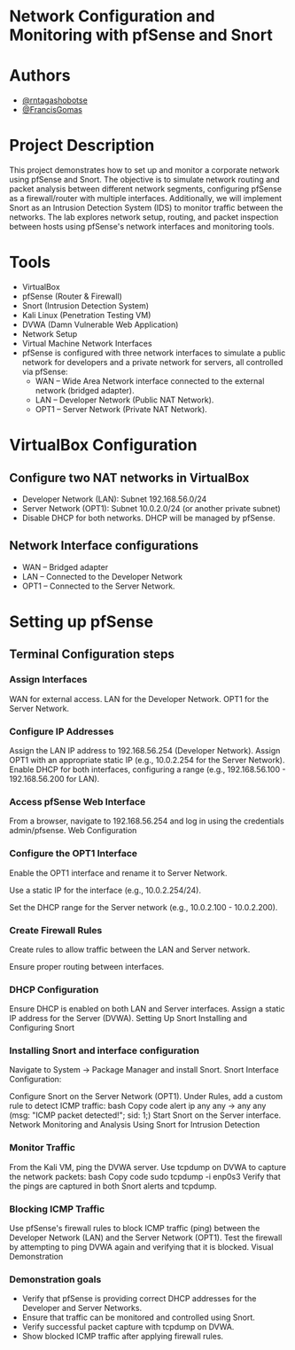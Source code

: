 # Network Configuration and Monitoring with pfSense and Snort

# Authors
- [@rntagashobotse](https://www.github.com/RNtag12)
- [@FrancisGomas](https://www.github.com/francisgomas)

# Project Description
This project demonstrates how to set up and monitor a corporate network using pfSense and Snort. The objective is to simulate network routing and packet analysis between different network segments, configuring pfSense as a firewall/router with multiple interfaces. Additionally, we will implement Snort as an Intrusion Detection System (IDS) to monitor traffic between the networks. The lab explores network setup, routing, and packet inspection between hosts using pfSense's network interfaces and monitoring tools.

# Tools
- VirtualBox
- pfSense (Router & Firewall)
- Snort (Intrusion Detection System)
- Kali Linux (Penetration Testing VM)
- DVWA (Damn Vulnerable Web Application)
- Network Setup
- Virtual Machine Network Interfaces
- pfSense is configured with three network interfaces to simulate a public network for developers and a private network for servers, all controlled via pfSense:
    - WAN – Wide Area Network interface connected to the external network (bridged adapter).
    - LAN – Developer Network (Public NAT Network).
    - OPT1 – Server Network (Private NAT Network).
      
# VirtualBox Configuration
## Configure two NAT networks in VirtualBox
- Developer Network (LAN): Subnet 192.168.56.0/24
- Server Network (OPT1): Subnet 10.0.2.0/24 (or another private subnet)
- Disable DHCP for both networks. DHCP will be managed by pfSense.

## Network Interface configurations
- WAN – Bridged adapter
- LAN – Connected to the Developer Network
- OPT1 – Connected to the Server Network.

# Setting up pfSense
## Terminal Configuration steps
### Assign Interfaces
WAN for external access.
LAN for the Developer Network.
OPT1 for the Server Network.
### Configure IP Addresses
Assign the LAN IP address to 192.168.56.254 (Developer Network).
Assign OPT1 with an appropriate static IP (e.g., 10.0.2.254 for the Server Network).
Enable DHCP for both interfaces, configuring a range (e.g., 192.168.56.100 - 192.168.56.200 for LAN).
### Access pfSense Web Interface
From a browser, navigate to 192.168.56.254 and log in using the credentials admin/pfsense.
Web Configuration
### Configure the OPT1 Interface

Enable the OPT1 interface and rename it to Server Network.

Use a static IP for the interface (e.g., 10.0.2.254/24).

Set the DHCP range for the Server network (e.g., 10.0.2.100 - 10.0.2.200).

### Create Firewall Rules
Create rules to allow traffic between the LAN and Server network.

Ensure proper routing between interfaces.

### DHCP Configuration

Ensure DHCP is enabled on both LAN and Server interfaces.
Assign a static IP address for the Server (DVWA).
Setting Up Snort
Installing and Configuring Snort

### Installing Snort and interface configuration

Navigate to System -> Package Manager and install Snort.
Snort Interface Configuration:

Configure Snort on the Server Network (OPT1).
Under Rules, add a custom rule to detect ICMP traffic:
bash
Copy code
alert ip any any -> any any (msg: "ICMP packet detected!"; sid: 1;)
Start Snort on the Server interface.
Network Monitoring and Analysis
Using Snort for Intrusion Detection

### Monitor Traffic

From the Kali VM, ping the DVWA server.
Use tcpdump on DVWA to capture the network packets:
bash
Copy code
sudo tcpdump -i enp0s3
Verify that the pings are captured in both Snort alerts and tcpdump.
### Blocking ICMP Traffic

Use pfSense's firewall rules to block ICMP traffic (ping) between the Developer Network (LAN) and the Server Network (OPT1).
Test the firewall by attempting to ping DVWA again and verifying that it is blocked.
Visual Demonstration
### Demonstration goals
- Verify that pfSense is providing correct DHCP addresses for the Developer and Server Networks.
- Ensure that traffic can be monitored and controlled using Snort.
- Verify successful packet capture with tcpdump on DVWA.
- Show blocked ICMP traffic after applying firewall rules.
  
